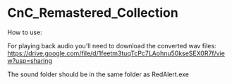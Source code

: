 # CnC_Remastered_Collection

How to use:

For playing back audio you'll need to download the converted wav files:
https://drive.google.com/file/d/1feetm3tuqTcPc7LAohnu50kseSEX0R7f/view?usp=sharing

The sound folder should be in the same folder as RedAlert.exe
